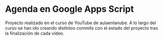 # Agenda en Google Apps Script
Proyecto realizado en el curso de YouTube de aulaenlanube. A lo largo del curso se han ido creando distintos commits con el estado del proyecto tras la finalización de cada vídeo.

